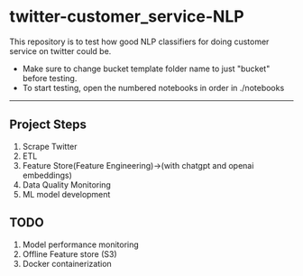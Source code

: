 # twitter-customer_service-NLP

This repository is to test how good NLP classifiers for doing customer service on twitter could be.

* Make sure to change bucket template folder name to just "bucket" before testing.
* To start testing, open the numbered notebooks in order in ./notebooks

---

## Project Steps
1. Scrape Twitter
2. ETL
3. Feature Store(Feature Engineering)->(with chatgpt and openai embeddings)
4. Data Quality Monitoring
5. ML model development

## TODO
1. Model performance monitoring
2. Offline Feature store (S3)
3. Docker containerization 
